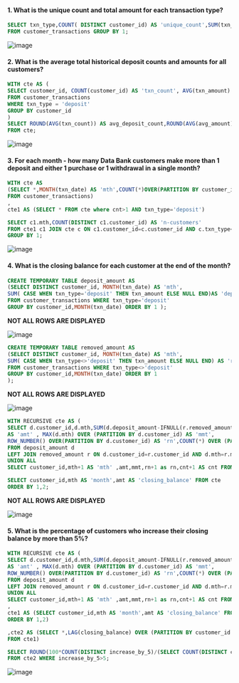 
#### 1. What is the unique count and total amount for each transaction type?
```sql
SELECT txn_type,COUNT( DISTINCT customer_id) AS 'unique_count',SUM(txn_amount) AS 'total_amount'
FROM customer_transactions GROUP BY 1;
```
![image](https://github.com/shivin316/8_Week_SQL_Challenge/assets/122541994/92256d11-9d59-450a-8245-3327d54a155c)

#### 2. What is the average total historical deposit counts and amounts for all customers?
```sql
WITH cte AS (
SELECT customer_id, COUNT(customer_id) AS 'txn_count', AVG(txn_amount) AS 'avg_amount'
FROM customer_transactions
WHERE txn_type = 'deposit'
GROUP BY customer_id
)
SELECT ROUND(AVG(txn_count)) AS avg_deposit_count,ROUND(AVG(avg_amount)) AS 'avg_deposit_amt'
FROM cte;
```
![image](https://github.com/shivin316/8_Week_SQL_Challenge/assets/122541994/89911bd7-8962-4a30-96ad-0d758c31c138)

#### 3. For each month - how many Data Bank customers make more than 1 deposit and either 1 purchase or 1 withdrawal in a single month?
```sql
WITH cte AS
(SELECT *,MONTH(txn_date) AS 'mth',COUNT(*)OVER(PARTITION BY customer_id,txn_type,MONTH(txn_date)) AS 'cnt' 
FROM customer_transactions)
,
cte1 AS (SELECT * FROM cte where cnt>1 AND txn_type='deposit')

SELECT c1.mth,COUNT(DISTINCT c1.customer_id) AS 'n-customers' 
FROM cte1 c1 JOIN cte c ON c1.customer_id=c.customer_id AND c.txn_type<>'deposit' AND c1.mth=c.mth
GROUP BY 1;
```
![image](https://github.com/shivin316/8_Week_SQL_Challenge/assets/122541994/9cea2558-cad6-4559-88da-5bd66d296f9d)

#### 4. What is the closing balance for each customer at the end of the month?
```sql
CREATE TEMPORARY TABLE deposit_amount AS 
(SELECT DISTINCT customer_id, MONTH(txn_date) AS 'mth',
SUM( CASE WHEN txn_type='deposit' THEN txn_amount ELSE NULL END)AS 'deposit_amount'
FROM customer_transactions WHERE txn_type='deposit'
GROUP BY customer_id,MONTH(txn_date) ORDER BY 1 );
```
**NOT ALL ROWS ARE DISPLAYED**

![image](https://github.com/shivin316/8_Week_SQL_Challenge/assets/122541994/d4d21598-c084-4c67-b54f-57219eeba1d5)

```sql
CREATE TEMPORARY TABLE removed_amount AS 
(SELECT DISTINCT customer_id, MONTH(txn_date) AS 'mth',
SUM( CASE WHEN txn_type<>'deposit' THEN txn_amount ELSE NULL END) AS 'removed_amount'
FROM customer_transactions WHERE txn_type<>'deposit'
GROUP BY customer_id,MONTH(txn_date) ORDER BY 1 
);
```
**NOT ALL ROWS ARE DISPLAYED**

![image](https://github.com/shivin316/8_Week_SQL_Challenge/assets/122541994/48b9688c-76da-44ae-850d-ba381b2f5f74)

```sql
WITH RECURSIVE cte AS (
SELECT d.customer_id,d.mth,SUM(d.deposit_amount-IFNULL(r.removed_amount,0)) OVER (PARTITION BY d.customer_id ORDER BY d.mth ROWS BETWEEN UNBOUNDED PRECEDING AND CURRENT ROW)
AS 'amt' , MAX(d.mth) OVER (PARTITION BY d.customer_id) AS 'mmt',
ROW_NUMBER() OVER(PARTITION BY d.customer_id) AS 'rn',COUNT(*) OVER (PARTITION BY d.customer_id) AS 'cnt'
FROM deposit_amount d 
LEFT JOIN removed_amount r ON d.customer_id=r.customer_id AND d.mth=r.mth WHERE d.customer_id
UNION ALL
SELECT customer_id,mth+1 AS 'mth' ,amt,mmt,rn+1 as rn,cnt+1 AS cnt FROM cte WHERE mth<>mmt AND cnt<mmt )

SELECT customer_id,mth AS 'month',amt AS 'closing_balance' FROM cte
ORDER BY 1,2;
```
**NOT ALL ROWS ARE DISPLAYED**

![image](https://github.com/shivin316/8_Week_SQL_Challenge/assets/122541994/a7f36704-1f43-40bc-9920-ed12df482f32)

#### 5. What is the percentage of customers who increase their closing balance by more than 5%?
```sql
WITH RECURSIVE cte AS (
SELECT d.customer_id,d.mth,SUM(d.deposit_amount-IFNULL(r.removed_amount,0)) OVER (PARTITION BY d.customer_id ORDER BY d.mth ROWS BETWEEN UNBOUNDED PRECEDING AND CURRENT ROW)
AS 'amt' , MAX(d.mth) OVER (PARTITION BY d.customer_id) AS 'mmt',
ROW_NUMBER() OVER(PARTITION BY d.customer_id) AS 'rn',COUNT(*) OVER (PARTITION BY d.customer_id) AS 'cnt'
FROM deposit_amount d 
LEFT JOIN removed_amount r ON d.customer_id=r.customer_id AND d.mth=r.mth WHERE d.customer_id
UNION ALL
SELECT customer_id,mth+1 AS 'mth' ,amt,mmt,rn+1 as rn,cnt+1 AS cnt FROM cte WHERE mth<>mmt AND cnt<mmt )
,
cte1 AS (SELECT customer_id,mth AS 'month',amt AS 'closing_balance' FROM cte
ORDER BY 1,2)

,cte2 AS (SELECT *,LAG(closing_balance) OVER (PARTITION BY customer_id ORDER BY month),(closing_balance-LAG(closing_balance) OVER (PARTITION BY customer_id ORDER BY month))/LAG(closing_balance) OVER (PARTITION BY customer_id ORDER BY month) AS 'increase_by_5' 
FROM cte1)

SELECT ROUND(100*COUNT(DISTINCT increase_by_5)/(SELECT COUNT(DISTINCT customer_id) FROM customer_transactions),2) AS 'customer_pct'
FROM cte2 WHERE increase_by_5>5;

```
![image](https://github.com/shivin316/8_Week_SQL_Challenge/assets/122541994/c9d56b35-d93c-4c79-bef5-737b02223d32)
